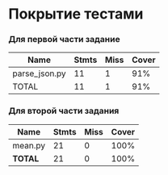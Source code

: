 # Покрытие тестами

### Для первой части задание 

| Name            | Stmts   | Miss   | Cover   |
|-----------------|---------|--------|---------|
| parse_json.py   | 11      | 1      | 91%     |
| TOTAL           | 11      | 1      | 91%     |


### Для второй части задания

| **Name**  | **Stmts** | **Miss** | **Cover** |
|-----------|-----------|----------|-----------|
| mean.py   | 21        | 0        | 100%      |
| **TOTAL** | 21        | 0        | 100%      |
